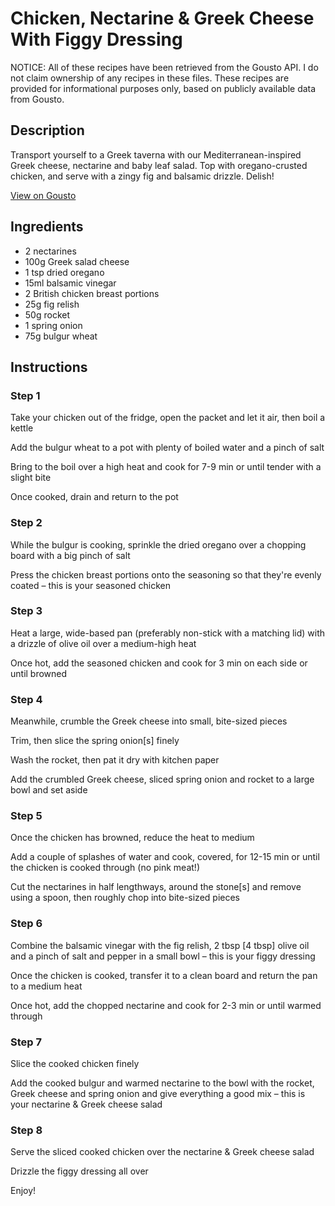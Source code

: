 # Chicken, Nectarine & Greek Cheese With Figgy Dressing

NOTICE: All of these recipes have been retrieved from the Gousto API. I do not claim ownership of any recipes in these files. These recipes are provided for informational purposes only, based on publicly available data from Gousto.

## Description

Transport yourself to a Greek taverna with our Mediterranean-inspired Greek cheese, nectarine and baby leaf salad. Top with oregano-crusted chicken, and serve with a zingy fig and balsamic drizzle. Delish!

[View on Gousto](https://www.gousto.co.uk/recipes/cookbook/chicken-grape-feta-salad-with-figgy-dressing)

## Ingredients

- 2 nectarines
- 100g Greek salad cheese
- 1 tsp dried oregano
- 15ml balsamic vinegar
- 2 British chicken breast portions
- 25g fig relish
- 50g rocket
- 1 spring onion
- 75g bulgur wheat

## Instructions


### Step 1

Take your chicken out of the fridge, open the packet and let it air, then boil a kettle

Add the bulgur wheat to a pot with plenty of boiled water and a pinch of salt

Bring to the boil over a high heat and cook for 7-9 min or until tender with a slight bite

Once cooked, drain and return to the pot


### Step 2

While the bulgur is cooking, sprinkle the dried oregano over a chopping board with a big pinch of salt

Press the chicken breast portions onto the seasoning so that they're evenly coated – this is your seasoned chicken


### Step 3

Heat a large, wide-based pan (preferably non-stick with a matching lid) with a drizzle of olive oil over a medium-high heat

Once hot, add the seasoned chicken and cook for 3 min on each side or until browned


### Step 4

Meanwhile, crumble the Greek cheese into small, bite-sized pieces

Trim, then slice the spring onion<span class="text-danger">[s]</span> finely

Wash the rocket, then pat it dry with kitchen paper

Add the crumbled Greek cheese, sliced spring onion and rocket to a large bowl and set aside


### Step 5

Once the chicken has browned, reduce the heat to medium

Add a couple of splashes of water and cook, covered, for 12-15 min or until the chicken is cooked through (no pink meat!)

Cut the nectarines in half lengthways, around the stone<span class="text-danger">[s]</span> and remove using a spoon, then roughly chop into bite-sized pieces


### Step 6

Combine the balsamic vinegar with the fig relish, 2 tbsp<span class="text-danger"> [4 tbsp]</span> olive oil and a pinch of salt and pepper in a small bowl – this is your figgy dressing

Once the chicken is cooked, transfer it to a clean board and return the pan to a medium heat

Once hot, add the chopped nectarine and cook for 2-3 min or until warmed through


### Step 7

Slice the cooked chicken finely

Add the cooked bulgur and warmed nectarine to the bowl with the rocket, Greek cheese and spring onion and give everything a good mix – this is your nectarine & Greek cheese salad

### Step 8

Serve the sliced cooked chicken over the nectarine & Greek cheese salad

Drizzle the figgy dressing all over

Enjoy!

